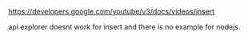 https://developers.google.com/youtube/v3/docs/videos/insert

api explorer doesnt work for insert and there is no example for nodejs.
